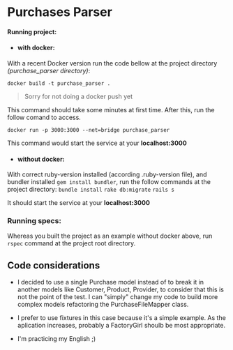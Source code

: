# Purchases Parser

#### Running project:
* #### with docker:

With a recent Docker version run the code bellow at the project directory *(purchase_parser directory)*:

`docker build -t purchase_parser . `

> Sorry for not doing a docker push yet

This command should take some minutes at first time.
After this, run the follow comand to access.

`docker run -p 3000:3000 --net=bridge purchase_parser`

This command would start the service at your **localhost:3000**

* #### without docker:

With correct ruby-version installed (according .ruby-version file), and bundler installed `gem install bundler`, run the follow commands at the project directory:
`bundle install`
`rake db:migrate`
`rails s`

It should start the service  at your **localhost:3000**

### Running specs:
Whereas you built the project as an example without docker above, run `rspec` command at the project root directory.


## Code considerations
* I decided to use a single Purchase model instead of to break it in another models like Customer, Product, Provider, to consider that this is not the point of the test. I can "simply" change my code to build more complex models refactoring the PurchaseFileMapper class.

* I prefer to use fixtures in this case because it's a simple example. As the aplication increases, probably a FactoryGirl shoulb be most appropriate.

* I'm practicing my English ;)
